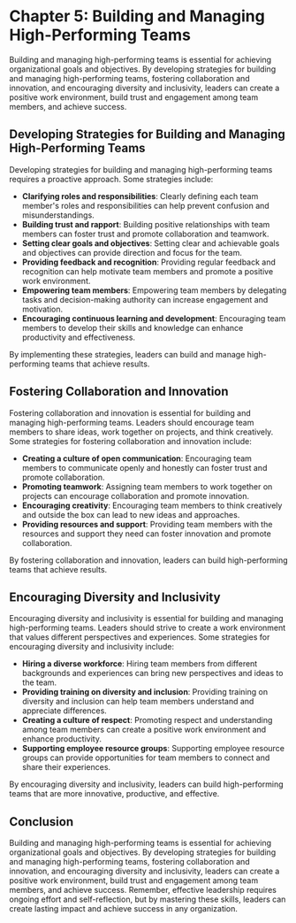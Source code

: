 Chapter 5: Building and Managing High-Performing Teams
======================================================

Building and managing high-performing teams is essential for achieving organizational goals and objectives. By developing strategies for building and managing high-performing teams, fostering collaboration and innovation, and encouraging diversity and inclusivity, leaders can create a positive work environment, build trust and engagement among team members, and achieve success.

Developing Strategies for Building and Managing High-Performing Teams
---------------------------------------------------------------------

Developing strategies for building and managing high-performing teams requires a proactive approach. Some strategies include:

- **Clarifying roles and responsibilities**: Clearly defining each team member's roles and responsibilities can help prevent confusion and misunderstandings.
- **Building trust and rapport**: Building positive relationships with team members can foster trust and promote collaboration and teamwork.
- **Setting clear goals and objectives**: Setting clear and achievable goals and objectives can provide direction and focus for the team.
- **Providing feedback and recognition**: Providing regular feedback and recognition can help motivate team members and promote a positive work environment.
- **Empowering team members**: Empowering team members by delegating tasks and decision-making authority can increase engagement and motivation.
- **Encouraging continuous learning and development**: Encouraging team members to develop their skills and knowledge can enhance productivity and effectiveness.

By implementing these strategies, leaders can build and manage high-performing teams that achieve results.

Fostering Collaboration and Innovation
--------------------------------------

Fostering collaboration and innovation is essential for building and managing high-performing teams. Leaders should encourage team members to share ideas, work together on projects, and think creatively. Some strategies for fostering collaboration and innovation include:

- **Creating a culture of open communication**: Encouraging team members to communicate openly and honestly can foster trust and promote collaboration.
- **Promoting teamwork**: Assigning team members to work together on projects can encourage collaboration and promote innovation.
- **Encouraging creativity**: Encouraging team members to think creatively and outside the box can lead to new ideas and approaches.
- **Providing resources and support**: Providing team members with the resources and support they need can foster innovation and promote collaboration.

By fostering collaboration and innovation, leaders can build high-performing teams that achieve results.

Encouraging Diversity and Inclusivity
-------------------------------------

Encouraging diversity and inclusivity is essential for building and managing high-performing teams. Leaders should strive to create a work environment that values different perspectives and experiences. Some strategies for encouraging diversity and inclusivity include:

- **Hiring a diverse workforce**: Hiring team members from different backgrounds and experiences can bring new perspectives and ideas to the team.
- **Providing training on diversity and inclusion**: Providing training on diversity and inclusion can help team members understand and appreciate differences.
- **Creating a culture of respect**: Promoting respect and understanding among team members can create a positive work environment and enhance productivity.
- **Supporting employee resource groups**: Supporting employee resource groups can provide opportunities for team members to connect and share their experiences.

By encouraging diversity and inclusivity, leaders can build high-performing teams that are more innovative, productive, and effective.

Conclusion
----------

Building and managing high-performing teams is essential for achieving organizational goals and objectives. By developing strategies for building and managing high-performing teams, fostering collaboration and innovation, and encouraging diversity and inclusivity, leaders can create a positive work environment, build trust and engagement among team members, and achieve success. Remember, effective leadership requires ongoing effort and self-reflection, but by mastering these skills, leaders can create lasting impact and achieve success in any organization.
